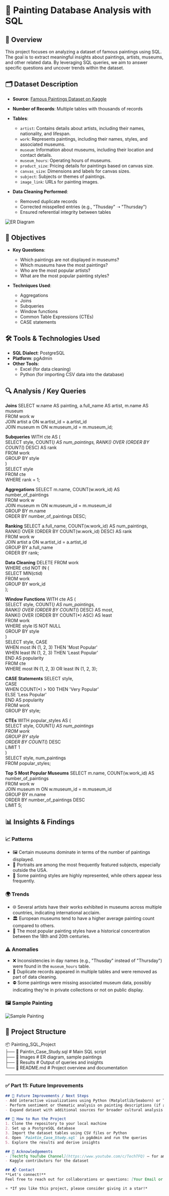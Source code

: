 # 🎨 Painting Database Analysis with SQL

## 📖 Overview  
This project focuses on analyzing a dataset of famous paintings using SQL. The goal is to extract meaningful insights about paintings, artists, museums, and other related data. By leveraging SQL queries, we aim to answer specific questions and uncover trends within the dataset.
## 🗂️ Dataset Description  
- **Source**: [Famous Paintings Dataset on Kaggle](https://www.kaggle.com/datasets/mexwell/famous-paintings)  
- **Number of Records**: Multiple tables with thousands of records  
- **Tables**:  
  - `artist`: Contains details about artists, including their names, nationality, and lifespan.  
  - `work`: Represents paintings, including their names, styles, and associated museums.  
  - `museum`: Information about museums, including their location and contact details.  
  - `museum_hours`: Operating hours of museums.  
  - `product_size`: Pricing details for paintings based on canvas size.  
  - `canvas_size`: Dimensions and labels for canvas sizes.  
  - `subject`: Subjects or themes of paintings.  
  - `image_link`: URLs for painting images.  

- **Data Cleaning Performed**:  
  - Removed duplicate records  
  - Corrected misspelled entries (e.g., "Thusday" ➝ "Thursday")  
  - Ensured referential integrity between tables  

![ER Diagram](https://user-images.githubusercontent.com/your-image-link.png)

## 🎯 Objectives  
- **Key Questions**:  
  - Which paintings are not displayed in museums?  
  - Which museums have the most paintings?  
  - Who are the most popular artists?  
  - What are the most popular painting styles?  

- **Techniques Used**:  
  - Aggregations  
  - Joins  
  - Subqueries  
  - Window functions  
  - Common Table Expressions (CTEs)  
  - CASE statements

## 🛠️ Tools & Technologies Used  
- **SQL Dialect**: PostgreSQL  
- **Platform**: pgAdmin  
- **Other Tools**:  
  - Excel (for data cleaning)  
  - Python (for importing CSV data into the database)

## 🔍 Analysis / Key Queries

**Joins**
SELECT w.name AS painting, a.full_name AS artist, m.name AS museum  
FROM work w  
JOIN artist a ON w.artist_id = a.artist_id  
JOIN museum m ON w.museum_id = m.museum_id;

**Subqueries**
WITH cte AS (  
  SELECT style, COUNT(*) AS num_paintings, RANK() OVER (ORDER BY COUNT(*) DESC) AS rank  
  FROM work  
  GROUP BY style  
)  
SELECT style  
FROM cte  
WHERE rank = 1;

**Aggregations**
SELECT m.name, COUNT(w.work_id) AS number_of_paintings  
FROM work w  
JOIN museum m ON w.museum_id = m.museum_id  
GROUP BY m.name  
ORDER BY number_of_paintings DESC;

**Ranking**
SELECT a.full_name, COUNT(w.work_id) AS num_paintings, RANK() OVER (ORDER BY COUNT(w.work_id) DESC) AS rank  
FROM work w  
JOIN artist a ON w.artist_id = a.artist_id  
GROUP BY a.full_name  
ORDER BY rank;

**Data Cleaning**
DELETE FROM work  
WHERE ctid NOT IN (  
  SELECT MIN(ctid)  
  FROM work  
  GROUP BY work_id  
);

**Window Functions**
WITH cte AS (  
  SELECT style, COUNT(*) AS num_paintings,  
         RANK() OVER (ORDER BY COUNT(*) DESC) AS most,  
         RANK() OVER (ORDER BY COUNT(*) ASC) AS least  
  FROM work  
  WHERE style IS NOT NULL  
  GROUP BY style  
)  
SELECT style, CASE   
  WHEN most IN (1, 2, 3) THEN 'Most Popular'  
  WHEN least IN (1, 2, 3) THEN 'Least Popular'  
END AS popularity  
FROM cte  
WHERE most IN (1, 2, 3) OR least IN (1, 2, 3);

**CASE Statements**
SELECT style,   
  CASE   
    WHEN COUNT(*) > 100 THEN 'Very Popular'  
    ELSE 'Less Popular'  
  END AS popularity  
FROM work  
GROUP BY style;

**CTEs**
WITH popular_styles AS (  
  SELECT style, COUNT(*) AS num_paintings  
  FROM work  
  GROUP BY style  
  ORDER BY COUNT(*) DESC  
  LIMIT 1  
)  
SELECT style, num_paintings  
FROM popular_styles;

**Top 5 Most Popular Museums**
SELECT m.name, COUNT(w.work_id) AS number_of_paintings  
FROM work w  
JOIN museum m ON w.museum_id = m.museum_id  
GROUP BY m.name  
ORDER BY number_of_paintings DESC  
LIMIT 5;

## 📊 Insights & Findings

### 📈 Patterns
- 🖼️ Certain museums dominate in terms of the number of paintings displayed.
- 👤 Portraits are among the most frequently featured subjects, especially outside the USA.
- 🎨 Some painting styles are highly represented, while others appear less frequently.

### 🌍 Trends
- 🌐 Several artists have their works exhibited in museums across multiple countries, indicating international acclaim.
- 🏛️ European museums tend to have a higher average painting count compared to others.
- 📅 The most popular painting styles have a historical concentration between the 18th and 20th centuries.

### ⚠️ Anomalies
- ❌ Inconsistencies in day names (e.g., "Thusday" instead of "Thursday") were found in the `museum_hours` table.
- 🔁 Duplicate records appeared in multiple tables and were removed as part of data cleaning.
- ⛔ Some paintings were missing associated museum data, possibly indicating they're in private collections or not on public display.

### 🖼️ Sample Painting
![Sample Painting](https://user-images.githubusercontent.com/your-image-link.png)

## 📁 Project Structure  
📦 Painting_SQL_Project  
├── 📄 Paintin_Case_Study.sql          # Main SQL script  
├── 📁 Images                          # ER diagram, sample paintings  
├── 📁 Results                         # Output of queries and insights  
└── 📜 README.md                       # Project overview and documentation  


---

### ✅ Part 11: **Future Improvements**

```markdown
## 🧠 Future Improvements / Next Steps  
- Add interactive visualizations using Python (Matplotlib/Seaborn) or Tableau  
- Perform sentiment or thematic analysis on painting descriptions (if available)  
- Expand dataset with additional sources for broader cultural analysis

## 🚀 How to Run the Project  
1. Clone the repository to your local machine  
2. Set up a PostgreSQL database  
3. Import the dataset tables using CSV files or Python  
4. Open `Paintin_Case_Study.sql` in pgAdmin and run the queries  
5. Explore the results and derive insights

## 🙌 Acknowledgements  
- [Techtfq YouTube Channel](https://www.youtube.com/c/TechTFQ) – for amazing SQL tutorials  
- Kaggle contributors for the dataset

## 📬 Contact  
**Let's connect!**  
Feel free to reach out for collaborations or questions: [Your Email or LinkedIn/GitHub Profile Link]  

⭐ *If you like this project, please consider giving it a star!*

